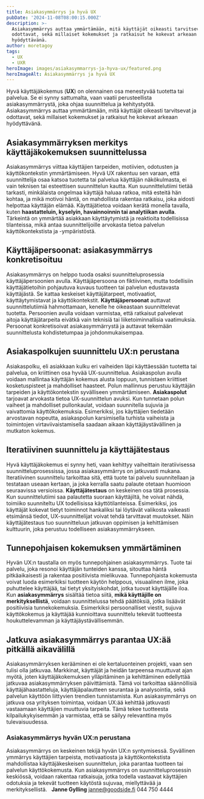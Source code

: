 ```yaml
---
title: Asiakasymmärrys ja hyvä UX
pubDate: '2024-11-08T08:00:15.000Z'
description: >-
  Asiakasymmärrys auttaa ymmärtämään, mitä käyttäjät oikeasti tarvitsevat ja
  odottavat, sekä millaiset kokemukset ja ratkaisut he kokevat arkeaan
  hyödyttävänä.
author: moretagoy
tags:
  - UX
  - UXR
heroImage: images/asiakasymmarrys-ja-hyva-ux/featured.png
heroImageAlt: Asiakasymmärrys ja hyvä UX
---
```


Hyvä käyttäjäkokemus (**UX**) on olennainen osa menestyvää tuotetta tai palvelua. Se ei synny sattumalta, vaan vaatii perusteellista asiakasymmärrystä, joka ohjaa suunnittelua ja kehitystyötä. Asiakasymmärrys auttaa ymmärtämään, mitä käyttäjät oikeasti tarvitsevat ja odottavat, sekä millaiset kokemukset ja ratkaisut he kokevat arkeaan hyödyttävänä.

## Asiakasymmärryksen merkitys käyttäjäkokemuksen suunnittelussa

Asiakasymmärrys viittaa käyttäjien tarpeiden, motiivien, odotusten ja käyttökontekstin ymmärtämiseen. Hyvä UX rakentuu sen varaan, että suunnittelija osaa katsoa tuotetta tai palvelua käyttäjän näkökulmasta, ei vain teknisen tai esteettisen suunnittelun kautta. Kun suunnittelutiimi tietää tarkasti, minkälaista ongelmaa käyttäjä haluaa ratkoa, mitä esteitä hän kohtaa, ja mikä motivoi häntä, on mahdollista rakentaa ratkaisu, joka aidosti helpottaa käyttäjän elämää. Käyttäjätietoa voidaan kerätä monella tavalla, kuten **haastatteluin, kyselyin, havainnoinnin tai analytiikan avulla**. Tärkeintä on ymmärtää asiakkaan käyttäytymistä ja reaktioita todellisissa tilanteissa, mikä antaa suunnittelijoille arvokasta tietoa palvelun käyttökontekstista ja -ympäristöstä.

## Käyttäjäpersoonat: asiakasymmärrys konkretisoituu

Asiakasymmärrys on helppo tuoda osaksi suunnitteluprosessia käyttäjäpersoonien avulla. Käyttäjäpersoona on fiktiivinen, mutta todellisiin käyttäjätietoihin pohjautuva kuvaus tuotteen tai palvelun edustavasta käyttäjästä. Se kattaa keskeiset käyttäjätarpeet, motivaatiot, käyttäytymistavat ja käyttökontekstit. **Käyttäjäpersoonat** auttavat suunnittelutiimiä hahmottamaan, kenelle he oikeastaan suunnittelevat tuotetta. Persoonien avulla voidaan varmistaa, että ratkaisut palvelevat aitoja käyttäjätarpeita eivätkä vain teknisiä tai liiketoiminnallisia vaatimuksia. Persoonat konkretisoivat asiakasymmärrystä ja auttavat tekemään suunnittelusta kohdistetumpaa ja johdonmukaisempaa.

## Asiakaspolkujen suunnittelu UX:n perustana

Asiakaspolku, eli asiakkaan kulku eri vaiheiden läpi käyttäessään tuotetta tai palvelua, on kriittinen osa hyvää UX-suunnittelua. Asiakaspolun avulla voidaan mallintaa käyttäjän kokemus alusta loppuun, tunnistaen kriittiset kosketuspisteet ja mahdolliset haasteet. Polun mallinnus perustuu käyttäjän tarpeiden ja käyttökontekstin syvälliseen ymmärtämiseen. **Asiakaspolut** tarjoavat arvokasta tietoa UX-suunnittelun avuksi. Kun tunnetaan polun vaiheet ja mahdolliset pullonkaulat, voidaan suunnitella sujuvia ja vaivattomia käyttökokemuksia. Esimerkiksi, jos käyttäjien tiedetään arvostavan nopeutta, asiakaspolun karsimisella turhista vaiheista ja toimintojen virtaviivaistamisella saadaan aikaan käyttäjäystävällinen ja mutkaton kokemus.

## Iteratiivinen suunnittelu ja käyttäjätestaus

Hyvä käyttäjäkokemus ei synny heti, vaan kehittyy vaiheittain iteratiivisessa suunnitteluprosessissa, jossa asiakasymmärrys on jatkuvasti mukana. Iteratiivinen suunnittelu tarkoittaa sitä, että tuote tai palvelu suunnitellaan ja testataan useaan kertaan, ja joka kerralla saatu palaute otetaan huomioon seuraavissa versioissa. **Käyttäjätestaus** on keskeinen osa tätä prosessia. Kun suunnittelutiimi saa palautetta suoraan käyttäjiltä, he voivat nähdä, toimiiko suunniteltu UX todellisissa käyttötilanteissa. Esimerkiksi, jos käyttäjät kokevat tietyt toiminnot hankaliksi tai löytävät valikosta vaikeasti etsimänsä tiedot, UX-suunnittelijat voivat tehdä tarvittavat muutokset. Näin käyttäjätestaus tuo suunnitteluun jatkuvan oppimisen ja kehittämisen kulttuurin, joka perustuu todelliseen asiakasymmärrykseen.

## Tunnepohjaisen kokemuksen ymmärtäminen

Hyvän UX:n taustalla on myös tunnepohjainen asiakasymmärrys. Tuote tai palvelu, joka resonoi käyttäjän tunteiden kanssa, sitouttaa häntä pitkäaikaisesti ja rakentaa positiivista mielikuvaa. Tunnepohjaista kokemusta voivat luoda esimerkiksi tuotteen käytön helppous, visuaalinen ilme, joka puhuttelee käyttäjää, tai tietyt yksityiskohdat, jotka tuovat käyttäjälle iloa. Kun **asiakasymmärrys** sisältää tietoa siitä, **mikä käyttäjille on merkityksellistä**, voidaan suunnittelussa tehdä päätöksiä, jotka lisäävät positiivisia tunnekokemuksia. Esimerkiksi persoonalliset viestit, sujuva käyttökokemus ja käyttäjää kunnioittava suunnittelu tekevät tuotteesta houkuttelevamman ja käyttäjäystävällisemmän.

## Jatkuva asiakasymmärrys parantaa UX:ää pitkällä aikavälillä

Asiakasymmärryksen kerääminen ei ole kertaluonteinen projekti, vaan sen tulisi olla jatkuvaa. Markkinat, käyttäjät ja heidän tarpeensa muuttuvat ajan myötä, joten käyttäjäkokemuksen ylläpitäminen ja kehittäminen edellyttää jatkuvaa asiakasymmärryksen päivittämistä. Tämä voi tarkoittaa säännöllisiä käyttäjähaastatteluja, käyttäjäpalautteen seurantaa ja analysointia, sekä palvelun käyttöön liittyvien trendien tunnistamista. Kun asiakasymmärrys on jatkuva osa yrityksen toimintaa, voidaan UX:ää kehittää jatkuvasti vastaamaan käyttäjien muuttuvia tarpeita. Tämä tekee tuotteesta kilpailukykyisemmän ja varmistaa, että se säilyy relevanttina myös tulevaisuudessa.

### Asiakasymmärrys hyvän UX:n perustana

Asiakasymmärrys on keskeinen tekijä hyvän UX:n syntymisessä. Syvällinen ymmärrys käyttäjien tarpeista, motivaatiosta ja käyttökontekstista mahdollistaa käyttäjäkeskeisen suunnittelun, joka parantaa tuotteen tai palvelun käyttökokemusta. Kun asiakasymmärrys on suunnitteluprosessin keskiössä, voidaan rakentaa ratkaisuja, jotka todella vastaavat käyttäjien odotuksia ja tekevät tuotteen käytöstä sujuvaa, miellyttävää ja merkityksellistä.   **Janne Gylling** janne@goodside.fi 044 750 4444